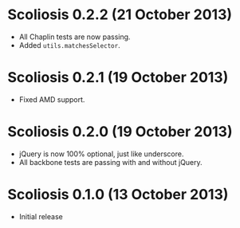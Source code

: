 # Scoliosis 0.2.2 (21 October 2013)
* All Chaplin tests are now passing.
* Added `utils.matchesSelector`.

# Scoliosis 0.2.1 (19 October 2013)
* Fixed AMD support.

# Scoliosis 0.2.0 (19 October 2013)
* jQuery is now 100% optional, just like underscore.
* All backbone tests are passing with and without jQuery.

# Scoliosis 0.1.0 (13 October 2013)
* Initial release
